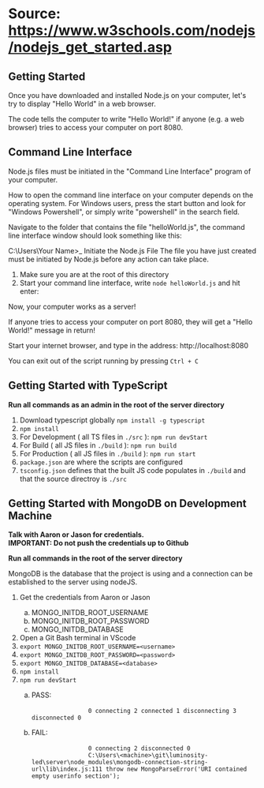 # Source: https://www.w3schools.com/nodejs/nodejs_get_started.asp
## Getting Started
Once you have downloaded and installed Node.js on your computer, let's try to display "Hello World" in a web browser.

The code tells the computer to write "Hello World!" if anyone (e.g. a web browser) tries to access your computer on port 8080.

## Command Line Interface
Node.js files must be initiated in the "Command Line Interface" program of your computer.

How to open the command line interface on your computer depends on the operating system. For Windows users, press the start button and look for "Windows Powershell", or simply write "powershell" in the search field.

Navigate to the folder that contains the file "helloWorld.js", the command line interface window should look something like this:

C:\Users\Your Name>_
Initiate the Node.js File
The file you have just created must be initiated by Node.js before any action can take place.

1. Make sure you are at the root of this directory
2. Start your command line interface, write `node helloWorld.js` and hit enter:

Now, your computer works as a server!

If anyone tries to access your computer on port 8080, they will get a "Hello World!" message in return!

Start your internet browser, and type in the address: http://localhost:8080

You can exit out of the script running by pressing `Ctrl + C`

## Getting Started with TypeScript
<b>Run all commands as an admin in the root of the server directory</b>

1. Download typescript globally `npm install -g typescript`
2. `npm install`
3. For Development ( all TS files in `./src` ): `npm run devStart`
4. For Build ( all JS files in `./build` ): `npm run build`
5. For Production ( all JS files in `./build` ): `npm run start`
6. `package.json` are where the scripts are configured
7. `tsconfig.json` defines that the built JS code populates in `./build` and that the source directroy is `./src` 

## Getting Started with MongoDB on Development Machine
<b>Talk with Aaron or Jason for credentials.  
IMPORTANT: Do not push the credentials up to Github</b>

<b>Run all commands in the root of the server directory</b>

MongoDB is the database that the project is using and a connection can be established to the server using nodeJS.

<ol type="1">
    <li>Get the credentials from Aaron or Jason</li>
    <ol type='a'>
        <li>MONGO_INITDB_ROOT_USERNAME</li>
        <li>MONGO_INITDB_ROOT_PASSWORD</li>
        <li>MONGO_INITDB_DATABASE</li>
    </ol>
    <li>Open a Git Bash terminal in VScode</li>
    <li><code>export MONGO_INITDB_ROOT_USERNAME=&lt;username&gt;</code></li>
    <li><code>export MONGO_INITDB_ROOT_PASSWORD=&lt;password&gt;</code></li>
    <li><code>export MONGO_INITDB_DATABASE=&lt;database&gt;</code></li>
    <li><code>npm install</code></li>
    <li><code>npm run devStart</code></li>
    <ol type='a'>
        <li>PASS: 
            <br>
                <code>
                0 connecting 2 connected 1 disconnecting 3 disconnected 0   
                </code>
            </br>
        </li>
        <li>FAIL: 
            <br>
                <code>
                0 connecting 2 disconnected 0 
                C:\Users\&lt;machine&gt;\git\luminosity-led\server\node_modules\mongodb-connection-string-url\lib\index.js:111 throw new MongoParseError('URI contained empty userinfo section');
                </code>
            </br>
        </li>
    </ol>
</ol>

 

